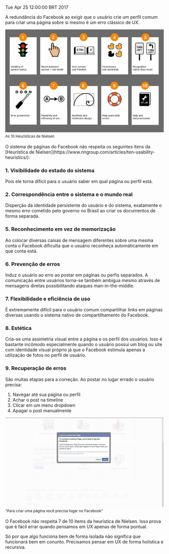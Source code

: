 Tue Apr 25 12:00:00 BRT 2017

A redundância do Facebook ao exigir que o usuário crie um perfil comum para criar uma página sobre si mesmo é um erro clássico de UX.

<div class="text-center">
<img src="/img/ux_heuristicas.jpg">
<br>
<small>As 10 Heurísticas de Nielsen</small>
</div>
<br>
O sistema de páginas do Facebook não respeita os seguintes itens da [Heurística de Nielsen](https://www.nngroup.com/articles/ten-usability-heuristics/):

### 1. Visibilidade do estado do sistema
Pois ele torna difícil para o usuário saber em qual página ou perfil está.
### 2. Correspondência entre o sistema e o mundo real
Disperção da identidade persistente do usuário e do sistema, exatamente o mesmo erro cometido pelo governo no Brasil ao criar os documentos de forma separada.
### 5. Reconhecimento em vez de memorização
Ao colocar diversas caixas de mensagem diferentes sobre uma mesma conta o Facebook dificulta que o usuário reconheça automáticamente em que conta está.
### 6. Prevenção de erros
Induz o usuário ao erro ao postar em páginas ou perfis separados. A comunicação entre usuários torna-se também ambigua mesmo através de mensagens diretas possibilitando ataques man-in-the-middle.
### 7. Flexibilidade e eficiência de uso
É extremamente difícil para o usuário comum compartilhar links em páginas diversas usando o sistema nativo de compartilhamento do Facebook.
### 8. Estética
Cria-se uma assimetria visual entre a página e os perfil dos usuários. Isso é bastante incômodo especialmente quando o usuário possui um blog ou site com identidade visual próprio já que o Facebook estimula apenas a utilização de fotos no perfil de usuário.
### 9. Recuperação de erros
São muitas etapas para a correção. Ao postar no lugar errado o usuário precisa:
 1. Navegar até sua página ou perfil
 1. Achar o post na timeline
 1. Clicar em um menu dropdown
 1. Apagar o post manualmente

<div class="text-center">
<img src="/img/ux_facebook.jpg">
<br>
<small>"Para criar uma página você precisa logar no Facebook"</small>
</div>
<br>
O Facebook não respeita 7 de 10 items da heurística de Nielsen. Isso prova que é fácil errar quando pensamos em UX apenas de forma pontual.

Só por que algo funciona bem de forma isolada não significa que funcionará bem em conunto. Precisamos pensar em UX de forma holística e recursiva.
